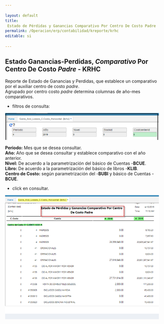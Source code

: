 ```yaml
---

layout: default
title: 	
 Estado de Pérdidas y Ganancias Comparativo Por Centro De Costo Padre
permalink: /Operacion/erp/contabilidad/kreporte/krhc
editable: si

---
```


## 	Estado Ganancias-Perdidas, *Comparativo* Por Centro De Costo *Padre* - KRHC

Reporte de Estado de Ganancias y Perdidas, que establece un comparativo por el auxiliar centro de costo *padre*.  
Agrupado por centro costo *padre* determina columnas de año-mes comparativos.  
* filtros de consulta:


![](krhc2.png)

**Periodo:** Mes que se desea consultar.  
**Año:** Año que se desea consultar y establece comparativo con el año anterior.  
**Nivel:** De acuerdo a la parametrización del básico de Cuentas -**BCUE**.  
**Libro:** De acuerdo a la parametrización del básico de libros -**KLIB**.  
**Centro de Costo:** según parametrización del  -**BUBI** y básico de Cuentas -**BCUE**.  

* click en consultar.   

![](krhc1.png)













